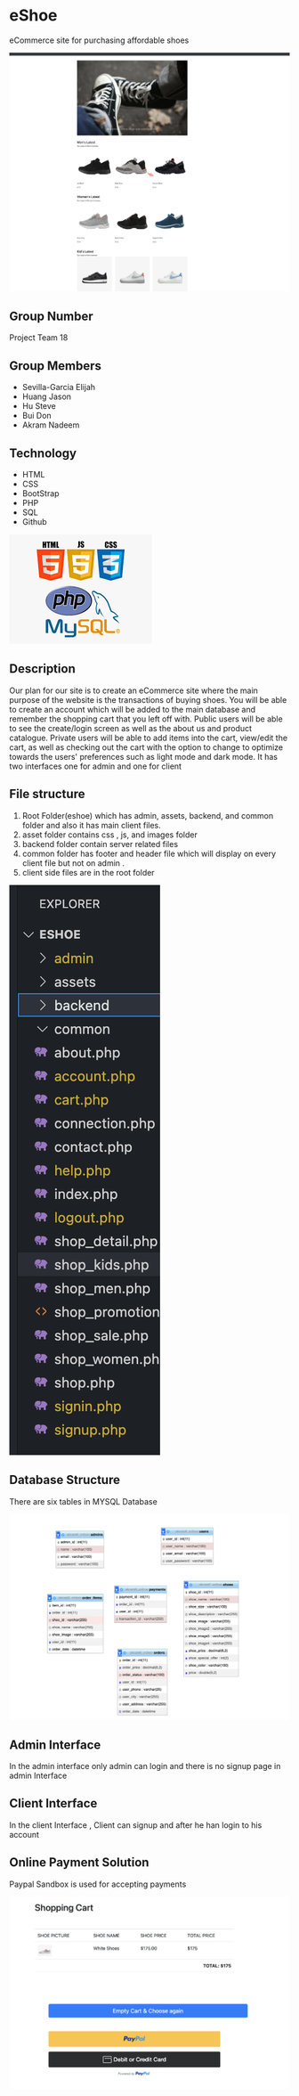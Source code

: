 # eShoe

eCommerce site for purchasing affordable shoes 




![eShoe](https://github.com/nakram6/eshoe/blob/main/assets/imgs/Screen%20Shot%202022-08-10%20at%208.27.26%20PM.png)


## Group Number
   
   Project Team 18
   
   
## Group Members
   
   - Sevilla-Garcia Elijah
   -  Huang Jason
   -  Hu Steve
   -  Bui Don
   -  Akram Nadeem
   
   
   


## Technology

- HTML
- CSS
- BootStrap
- PHP
- SQL
- Github


![logo](https://github.com/nakram6/eshoe/blob/main/assets/imgs/images%20(1).png?raw=true)


## Description

Our plan for our site is to create an eCommerce site where the main purpose of the website is the transactions of buying shoes. You will be able to create an account which will be added to the main database and remember the shopping cart that you left off with. Public users will be able to see the create/login screen as well as the about us and product catalogue. Private users will be able to add items into the cart, view/edit the cart, as well as checking out the cart with the option to change to optimize towards the users' preferences such as light mode and dark mode. It has two interfaces one for admin and one for client


## File structure
1. Root Folder(eshoe)  which has admin, assets, backend, and common folder and also it has main client files.
2. asset folder contains css , js, and images folder
3. backend folder contain server related files
4. common folder has footer and header file which will display on every client file but not on admin . 
5. client side files are in the root folder

![structure](https://github.com/nakram6/eshoe/blob/main/assets/imgs/Screen%20Shot%202022-08-10%20at%2010.24.16%20PM.png?raw=true)


## Database Structure

There are six tables in MYSQL Database


![DB](https://github.com/nakram6/eshoe/blob/main/assets/imgs/Screen%20Shot%202022-08-10%20at%2010.09.00%20PM.png?raw=true)


## Admin Interface
In the admin interface only admin can login and there is no signup page in admin Interface



## Client Interface

In the client Interface , Client can signup and after he han login to his account





## Online Payment Solution

Paypal Sandbox is used for accepting payments


![payment](https://github.com/nakram6/eshoe/blob/main/assets/imgs/Screen%20Shot%202022-08-10%20at%2010.38.58%20PM.png?raw=true)








